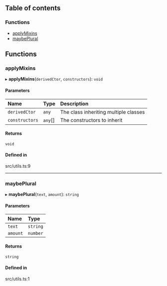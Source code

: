 ## Table of contents

### Functions

- [applyMixins](./Module-utils#applymixins)
- [maybePlural](./Module-utils#maybeplural)

## Functions

### applyMixins

▸ **applyMixins**(`derivedCtor`, `constructors`): `void`

#### Parameters

| Name | Type | Description |
| :------ | :------ | :------ |
| `derivedCtor` | `any` | The class inheriting multiple classes |
| `constructors` | `any`[] | The constructors to inherit |

#### Returns

`void`

#### Defined in

src/utils.ts:9

___

### maybePlural

▸ **maybePlural**(`text`, `amount`): `string`

#### Parameters

| Name | Type |
| :------ | :------ |
| `text` | `string` |
| `amount` | `number` |

#### Returns

`string`

#### Defined in

src/utils.ts:1
